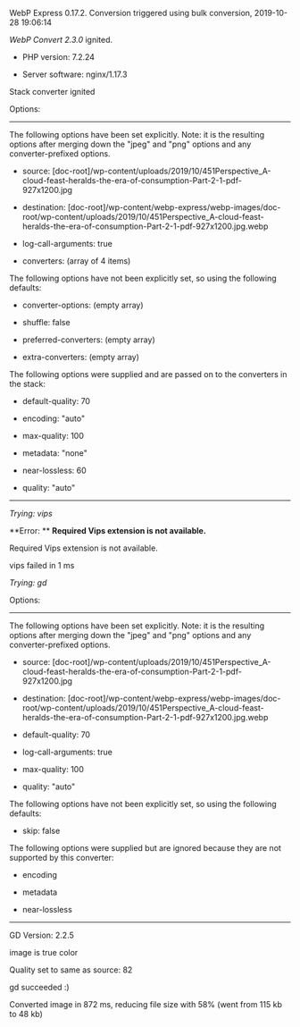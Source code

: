 WebP Express 0.17.2. Conversion triggered using bulk conversion, 2019-10-28 19:06:14

*WebP Convert 2.3.0*  ignited.
- PHP version: 7.2.24
- Server software: nginx/1.17.3

Stack converter ignited

Options:
------------
The following options have been set explicitly. Note: it is the resulting options after merging down the "jpeg" and "png" options and any converter-prefixed options.
- source: [doc-root]/wp-content/uploads/2019/10/451Perspective_A-cloud-feast-heralds-the-era-of-consumption-Part-2-1-pdf-927x1200.jpg
- destination: [doc-root]/wp-content/webp-express/webp-images/doc-root/wp-content/uploads/2019/10/451Perspective_A-cloud-feast-heralds-the-era-of-consumption-Part-2-1-pdf-927x1200.jpg.webp
- log-call-arguments: true
- converters: (array of 4 items)

The following options have not been explicitly set, so using the following defaults:
- converter-options: (empty array)
- shuffle: false
- preferred-converters: (empty array)
- extra-converters: (empty array)

The following options were supplied and are passed on to the converters in the stack:
- default-quality: 70
- encoding: "auto"
- max-quality: 100
- metadata: "none"
- near-lossless: 60
- quality: "auto"
------------


*Trying: vips* 

**Error: ** **Required Vips extension is not available.** 
Required Vips extension is not available.
vips failed in 1 ms

*Trying: gd* 

Options:
------------
The following options have been set explicitly. Note: it is the resulting options after merging down the "jpeg" and "png" options and any converter-prefixed options.
- source: [doc-root]/wp-content/uploads/2019/10/451Perspective_A-cloud-feast-heralds-the-era-of-consumption-Part-2-1-pdf-927x1200.jpg
- destination: [doc-root]/wp-content/webp-express/webp-images/doc-root/wp-content/uploads/2019/10/451Perspective_A-cloud-feast-heralds-the-era-of-consumption-Part-2-1-pdf-927x1200.jpg.webp
- default-quality: 70
- log-call-arguments: true
- max-quality: 100
- quality: "auto"

The following options have not been explicitly set, so using the following defaults:
- skip: false

The following options were supplied but are ignored because they are not supported by this converter:
- encoding
- metadata
- near-lossless
------------

GD Version: 2.2.5
image is true color
Quality set to same as source: 82
gd succeeded :)

Converted image in 872 ms, reducing file size with 58% (went from 115 kb to 48 kb)
